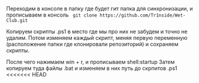 Переходим в консоле в папку где будет гит папка для синхронизации, и прописываем в консоль ``` git clone https://github.com/Tr1nside/Wet-Club.git```

Копируем скрипты .ps1 в место где мы про них не забудем и точно не удалим.
Потом изменяем каждый скрипт, меняя первую переменную (расположение папки где клонировали репозиторий) и сохраняем скрипты.

После чего нажимаем win + r, и прописываем shell:startup
Затем копируем туда файлы .bat и изменяем в них путь до скрпитов .ps1
<<<<<<< HEAD

